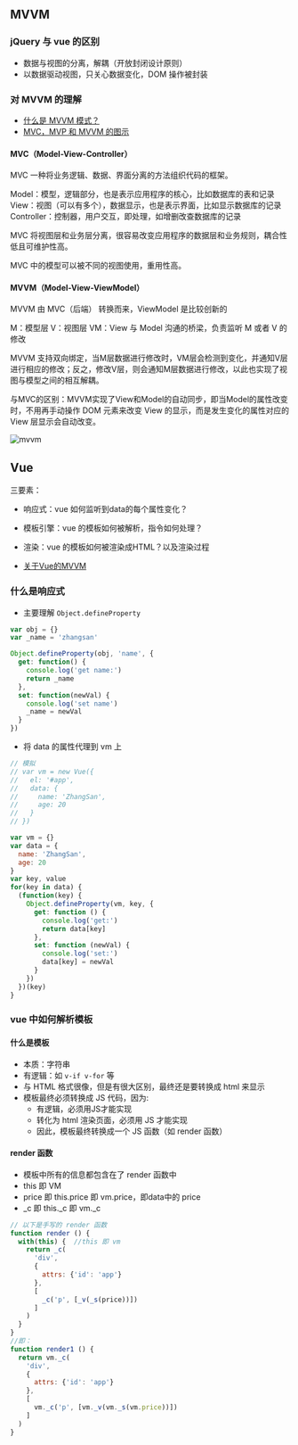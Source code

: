 ## MVVM

### jQuery 与 vue 的区别
* 数据与视图的分离，解耦（开放封闭设计原则）
* 以数据驱动视图，只关心数据变化，DOM 操作被封装

### 对 MVVM 的理解
* [什么是 MVVM 模式？](https://www.jianshu.com/p/a898ef83f38c)
* [MVC，MVP 和 MVVM 的图示](http://www.ruanyifeng.com/blog/2015/02/mvcmvp_mvvm.html)

#### MVC（Model-View-Controller）

MVC 一种将业务逻辑、数据、界面分离的方法组织代码的框架。

Model：模型，逻辑部分，也是表示应用程序的核心，比如数据库的表和记录
View：视图（可以有多个），数据显示，也是表示界面，比如显示数据库的记录
Controller：控制器，用户交互，即处理，如增删改查数据库的记录

MVC 将视图层和业务层分离，很容易改变应用程序的数据层和业务规则，耦合性低且可维护性高。

MVC 中的模型可以被不同的视图使用，重用性高。

#### MVVM（Model-View-ViewModel）

MVVM 由 MVC（后端） 转换而来，ViewModel 是比较创新的

M：模型层
V：视图层
VM：View 与 Model 沟通的桥梁，负责监听 M 或者 V 的修改

MVVM 支持双向绑定，当M层数据进行修改时，VM层会检测到变化，并通知V层进行相应的修改；反之，修改V层，则会通知M层数据进行修改，以此也实现了视图与模型之间的相互解耦。

与MVC的区别：MVVM实现了View和Model的自动同步，即当Model的属性改变时，不用再手动操作 DOM 元素来改变 View 的显示，而是发生变化的属性对应的 View 层显示会自动改变。

![mvvm](https://user-images.githubusercontent.com/19526072/53217819-8707b600-3694-11e9-8c3b-15ef58b3764d.png)

## Vue

三要素：
* 响应式：vue 如何监听到data的每个属性变化？
* 模板引擎：vue 的模板如何被解析，指令如何处理？
* 渲染：vue 的模板如何被渲染成HTML？以及渲染过程

* [关于Vue的MVVM](https://www.jianshu.com/p/ea9d556d6529)

### 什么是响应式

* 主要理解 `Object.defineProperty`
  
```javascript
var obj = {}
var _name = 'zhangsan'

Object.defineProperty(obj, 'name', {
  get: function() {
    console.log('get name:')
    return _name
  },
  set: function(newVal) {
    console.log('set name')
    _name = newVal
  }
})
```

* 将 data 的属性代理到 vm 上

```javascript
// 模拟 
// var vm = new Vue({
//   el: '#app',
//   data: {
//     name: 'ZhangSan',
//     age: 20
//   }
// })

var vm = {}
var data = {
  name: 'ZhangSan',
  age: 20
}
var key, value
for(key in data) {
  (function(key) {
    Object.defineProperty(vm, key, {
      get: function () {
        console.log('get:')
        return data[key]
      },
      set: function (newVal) {
        console.log('set:')
        data[key] = newVal
      }
    })
  })(key)
}
```

### vue 中如何解析模板

#### 什么是模板

* 本质：字符串
* 有逻辑：如 `v-if v-for` 等
* 与 HTML 格式很像，但是有很大区别，最终还是要转换成 html 来显示
* 模板最终必须转换成 JS 代码，因为:
    * 有逻辑，必须用JS才能实现
    * 转化为 html 渲染页面，必须用 JS 才能实现
    * 因此，模板最终转换成一个 JS 函数（如 render 函数）

#### render 函数
* 模板中所有的信息都包含在了 render 函数中
* this 即 VM
* price 即 this.price 即 vm.price，即data中的 price
* _c 即 this._c 即 vm._c

```javascript
// 以下是手写的 render 函数
function render () {
  with(this) {  //this 即 vm
    return _c(
      'div',
      {
        attrs: {'id': 'app'}
      },
      [
        _c('p', [_v(_s(price))])
      ]
    )
  }
}
//即：
function render1 () {
  return vm._c(
    'div',
    {
      attrs: {'id': 'app'}
    },
    [
      vm._c('p', [vm._v(vm._s(vm.price))])
    ]
  )
}
```
